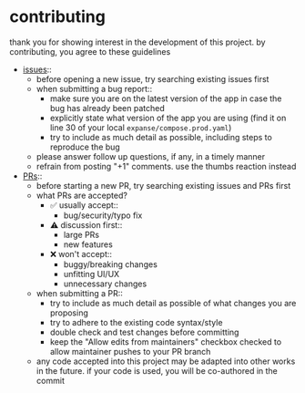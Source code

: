 # contributing

thank you for showing interest in the development of this project. by contributing, you agree to these guidelines <!-- inspirations from: https://github.com/ppy/osu/blob/master/CONTRIBUTING.md, https://github.com/louislam/uptime-kuma/blob/master/CONTRIBUTING.md -->

- [issues](https://github.com/jc9108/expanse/issues)::
	- before opening a new issue, try searching existing issues first
	- when submitting a bug report::
		- make sure you are on the latest version of the app in case the bug has already been patched
		- explicitly state what version of the app you are using (find it on line 30 of your local `expanse/compose.prod.yaml`)
		- try to include as much detail as possible, including steps to reproduce the bug
	- please answer follow up questions, if any, in a timely manner
	- refrain from posting "+1" comments. use the thumbs reaction instead
- [PRs](https://github.com/jc9108/expanse/pulls)::
	- before starting a new PR, try searching existing issues and PRs first
	- what PRs are accepted?
		- ✅ usually accept::
			- bug/security/typo fix
		- ⚠️ discussion first::
			- large PRs
			- new features
		- ❌ won't accept::
			- buggy/breaking changes
			- unfitting UI/UX
			- unnecessary changes
	- when submitting a PR::
		- try to include as much detail as possible of what changes you are proposing
		- try to adhere to the existing code syntax/style
		- double check and test changes before committing
		- keep the "Allow edits from maintainers" checkbox checked to allow maintainer pushes to your PR branch
	- any code accepted into this project may be adapted into other works in the future. if your code is used, you will be co-authored in the commit
